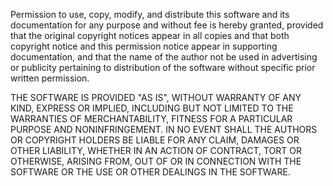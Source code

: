  Permission to use, copy, modify, and distribute this software and its documentation for any purpose and without fee is hereby granted, provided that the original copyright notices appear in all copies and that both copyright notice and this permission notice appear in supporting documentation, and that the name of the author not be used in advertising or publicity pertaining to distribution of the software without specific prior written permission.

 THE SOFTWARE IS PROVIDED &quot;AS IS&quot;, WITHOUT WARRANTY OF ANY KIND, EXPRESS OR IMPLIED, INCLUDING BUT NOT LIMITED TO THE WARRANTIES OF MERCHANTABILITY, FITNESS FOR A PARTICULAR PURPOSE AND NONINFRINGEMENT. IN NO EVENT SHALL THE AUTHORS OR COPYRIGHT HOLDERS BE LIABLE FOR ANY CLAIM, DAMAGES OR OTHER LIABILITY, WHETHER IN AN ACTION OF CONTRACT, TORT OR OTHERWISE, ARISING FROM, OUT OF OR IN CONNECTION WITH THE SOFTWARE OR THE USE OR OTHER DEALINGS IN THE SOFTWARE.
